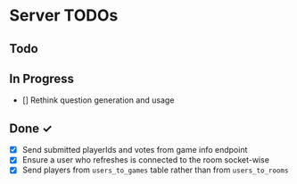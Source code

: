 # Server TODOs

## Todo

## In Progress

- [] Rethink question generation and usage

## Done ✓

- [x] Send submitted playerIds and votes from game info endpoint
- [x] Ensure a user who refreshes is connected to the room socket-wise
- [x] Send players from `users_to_games` table rather than from `users_to_rooms`
